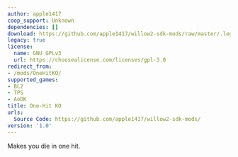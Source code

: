 ```yaml
---
author: apple1417
coop_support: Unknown
dependencies: []
download: https://github.com/apple1417/willow2-sdk-mods/raw/master/.legacy/OHKO.zip
legacy: true
license:
  name: GNU GPLv3
  url: https://choosealicense.com/licenses/gpl-3.0
redirect_from:
- /mods/OneHitKO/
supported_games:
- BL2
- TPS
- AoDK
title: One-Hit KO
urls:
  Source Code: https://github.com/apple1417/willow2-sdk-mods/
version: '1.0'
---
```

Makes you die in one hit.